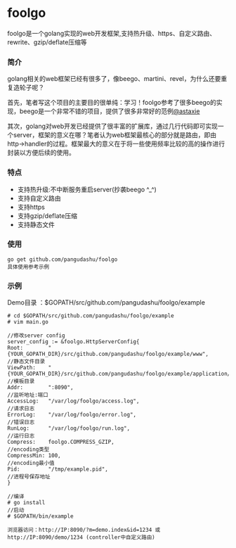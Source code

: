 # foolgo
foolgo是一个golang实现的web开发框架,支持热升级、https、自定义路由、rewrite、gzip/deflate压缩等

### 简介
golang相关的web框架已经有很多了，像beego、martini、revel，为什么还要重复造轮子呢？

首先，笔者写这个项目的主要目的很单纯：学习！foolgo参考了很多beego的实现，beego是一个非常不错的项目，提供了很多非常好的范例[@astaxie](https://github.com/astaxie)

其次，golang对web开发已经提供了很丰富的扩展库，通过几行代码即可实现一个server，框架的意义在哪？笔者认为web框架最核心的部分就是路由，即由http->handler的过程。框架最大的意义在于将一些使用频率比较的高的操作进行封装以方便后续的使用。

### 特点
* 支持热升级:不中断服务重启server(抄袭beego ^_^)
* 支持自定义路由
* 支持https
* 支持gzip/deflate压缩
* 支持静态文件

### 使用
	go get github.com/pangudashu/foolgo
	具体使用参考示例

### 示例
Demo目录 ：$GOPATH/src/github.com/pangudashu/foolgo/example
	
	# cd $GOPATH/src/github.com/pangudashu/foolgo/example
	# vim main.go

	//修改server config
	server_config := &foolgo.HttpServerConfig{
	Root:        "{YOUR_GOPATH_DIR}/src/github.com/pangudashu/foolgo/example/www",               //静态文件目录
	ViewPath:    "{YOUR_GOPATH_DIR}/src/github.com/pangudashu/foolgo/example/application/views", //模板目录
	Addr:        ":8090",                                                                        //监听地址:端口
	AccessLog:   "/var/log/foolgo/access.log",                                                   //请求日志
	ErrorLog:    "/var/log/foolgo/error.log",                                                    //错误日志
	RunLog:      "/var/log/foolgo/run.log",                                                      //运行日志
	Compress:    foolgo.COMPRESS_GZIP,                                                           //encoding类型
	CompressMin: 100,                                                                            //encoding最小值
	Pid:         "/tmp/example.pid",                                                             //进程号保存地址
	}

	//编译
	# go install
	//启动
	# $GOPATH/bin/example

	浏览器访问：http://IP:8090/?m=demo.index&id=1234 或 http://IP:8090/demo/1234 (controller中自定义路由)




